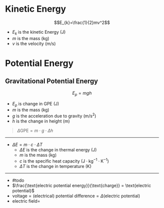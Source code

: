 # Kinetic Energy

$$E_{k}=\frac{1}{2}mv^2$$

- $E_{k}$ is the kinetic Energy ($\mathsf{J}$)
- $m$ is the mass ($\mathsf{kg}$)
- $v$ is the velocity ($\mathsf{m/s}$)

# Potential Energy

## Gravitational Potential Energy

$$E_{p} = mgh$$

- $E_{p}$ is change in GPE ($\mathsf{J}$)
- $m$ is the mass ($\mathsf{kg}$)
- $g$ is the acceleration due to gravity ($\mathsf{m/s^2}$)
- $h$ is the change in height ($\mathsf{m}$)

> $\Delta \text{GPE}=m \cdot g \cdot \Delta h$

___

- $\Delta E = m \cdot c \cdot \Delta T$
    - $\Delta E$ is the change in thermal energy ($\mathsf{J}$)
    - $m$ is the mass ($\mathsf{kg}$)
    - $c$ is the specific heat capacity ($\mathsf{J \cdot kg^{-1} \cdot K^{-1}}$)
    - $\Delta T$ is the change in temperature ($\mathsf{K}$)



___

- #todo
- $\frac{\text{electric potential energy}}{\text{charge}} = \text{electric potential}$
- $\text{voltage}=\text{(electrical) potential difference} = \Delta (\text{electric potential})$
- $\text{electric field} =$

